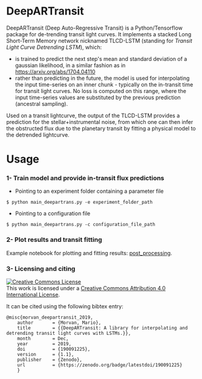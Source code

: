 # DeepARTransit
DeepARTransit (Deep Auto-Regressive Transit) is a Python/Tensorflow package for de-trending transit light curves.
It implements a stacked Long Short-Term Memory network nicknamed TLCD-LSTM (standing for *Transit Light Curve Detrending LSTM*), which: 
- is trained to predict the next step's mean and standard deviation of a gaussian likelihood, in a similar fashion as in https://arxiv.org/abs/1704.04110 
- rather than predicting in the future, the model is used for interpolating the input time-series on an inner chunk - typically on the in-transit time for transit light curves. No loss is computed on this range, where the input time-series values are substituted by the previous prediction (ancestral sampling). 

Used on a transit lightcurve, the output of the TLCD-LSTM provides a prediction for the stellar+instrumental noise, from which one can then infer the obstructed flux due to the planetary transit by fitting a physical model to the detrended lightcurve.

# Usage 

### 1- Train model and provide in-transit flux predictions
 - Pointing to an experiment folder containing a parameter file
```console
$ python main_deepartrans.py -e experiment_folder_path 
```

 - Pointing to a configuration file
```console
$ python main_deepartrans.py -c configuration_file_path
```

### 2- Plot results and transit fitting

Example notebook for plotting and fitting results: [post_processing](https://github.com/ucl-exoplanets/deepARTransit/blob/develop/notebooks/post_processing.ipynb).


### 3- Licensing and citing

<a rel="license" href="http://creativecommons.org/licenses/by/4.0/"><img alt="Creative Commons License" style="border-width:0" src="https://i.creativecommons.org/l/by/4.0/88x31.png" /></a><br />This work is licensed under a <a rel="license" href="http://creativecommons.org/licenses/by/4.0/">Creative Commons Attribution 4.0 International License</a>.
 
It can be cited using the following bibtex entry:

    @misc{morvan_deepartransit_2019,
        author       = {Morvan, Mario},
        title        = {{DeepARTransit: A library for interpolating and detrending transit light curves with LSTMs.}},
        month        = Dec,
        year         = 2019,
        doi          = {190091225},
        version      = {1.1},
        publisher    = {Zenodo},
        url          = {https://zenodo.org/badge/latestdoi/190091225}
        }
